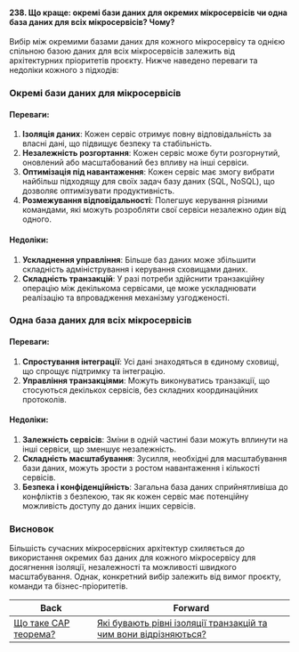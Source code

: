 #### 238. Що краще: окремі бази даних для окремих мікросервісів чи одна база даних для всіх мікросервісів? Чому?

Вибір між окремими базами даних для кожного мікросервісу та однією спільною базою даних для всіх мікросервісів залежить від архітектурних пріоритетів проєкту. Нижче наведено переваги та недоліки кожного з підходів:

### Окремі бази даних для мікросервісів

#### Переваги:
1. **Ізоляція даних**: Кожен сервіс отримує повну відповідальність за власні дані, що підвищує безпеку та стабільність.
2. **Незалежність розгортання**: Кожен сервіс може бути розгорнутий, оновлений або масштабований без впливу на інші сервіси.
3. **Оптимізація під навантаження**: Кожен сервіс має змогу вибрати найбільш підходящу для своїх задач базу даних (SQL, NoSQL), що дозволяє оптимізувати продуктивність.
4. **Розмежування відповідальності**: Полегшує керування різними командами, які можуть розробляти свої сервіси незалежно один від одного.

#### Недоліки:
1. **Ускладнення управління**: Більше баз даних може збільшити складність адміністрування і керування сховищами даних.
2. **Складність транзакцій**: У разі потреби здійснити транзакційну операцію між декількома сервісами, це може ускладнювати реалізацію та впровадження механізму узгодженості.

### Одна база даних для всіх мікросервісів

#### Переваги:
1. **Спростування інтеграції**: Усі дані знаходяться в єдиному сховищі, що спрощує підтримку та інтеграцію.
2. **Управління транзакціями**: Можуть виконуватись транзакції, що стосуються декількох сервісів, без складних координаційних протоколів.

#### Недоліки:
1. **Залежність сервісів**: Зміни в одній частині бази можуть вплинути на інші сервіси, що зменшує незалежність.
2. **Складність масштабування**: Зусилля, необхідні для масштабування бази даних, можуть зрости з ростом навантаження і кількості сервісів.
3. **Безпека і конфіденційність**: Загальна база даних сприйнятливіша до конфліктів з безпекою, так як кожен сервіс має потенційну можливість доступу до даних інших сервісів.

### Висновок

Більшість сучасних мікросервісних архітектур схиляється до використання окремих баз даних для кожного мікросервісу для досягнення ізоляції, незалежності та можливості швидкого масштабування. Однак, конкретний вибір залежить від вимог проєкту, команди та бізнес-пріоритетів.

| Back | Forward |
|---|---|
| [Що таке CAP теорема?](/ua/senior/microservices/what-is-the-cap-theorem.md)  | [Які бувають рівні ізоляції транзакцій та чим вони відрізняються?](/ua/senior/database/what-are-the-levels-of-transaction-isolation-and-how-do-they-differ.md) |